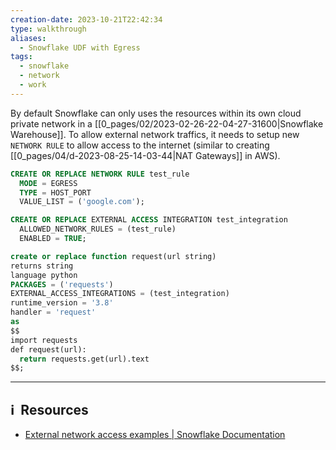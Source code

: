 ```yaml
---
creation-date: 2023-10-21T22:42:34
type: walkthrough
aliases:
  - Snowflake UDF with Egress
tags:
  - snowflake
  - network
  - work
---
```

By default Snowflake can only uses the resources within its own cloud private network in a [[0_pages/02/2023-02-26-22-04-27-31600|Snowflake Warehouse]]. To allow external network traffics, it needs to setup new `NETWORK RULE` to allow access to the internet (similar to creating [[0_pages/04/d-2023-08-25-14-03-44|NAT Gateways]] in AWS). 


```sql 
CREATE OR REPLACE NETWORK RULE test_rule
  MODE = EGRESS
  TYPE = HOST_PORT
  VALUE_LIST = ('google.com');

CREATE OR REPLACE EXTERNAL ACCESS INTEGRATION test_integration
  ALLOWED_NETWORK_RULES = (test_rule)
  ENABLED = TRUE;  

create or replace function request(url string)
returns string
language python
PACKAGES = ('requests')
EXTERNAL_ACCESS_INTEGRATIONS = (test_integration)
runtime_version = '3.8'
handler = 'request'
as
$$
import requests
def request(url):
  return requests.get(url).text
$$;
```

---
## ℹ️  Resources
- [External network access examples | Snowflake Documentation](https://docs.snowflake.com/en/developer-guide/external-network-access/external-network-access-examples)